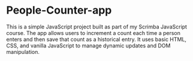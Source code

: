 # People-Counter-app
This is a simple JavaScript project built as part of my Scrimba JavaScript course. The app allows users to increment a count each time a person enters and then save that count as a historical entry. It uses basic HTML, CSS, and vanilla JavaScript to manage dynamic updates and DOM manipulation.
